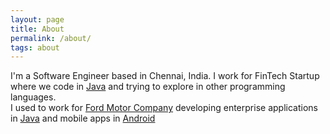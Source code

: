 ```yaml
---
layout: page
title: About 
permalink: /about/
tags: about
---
```

I'm a Software Engineer based in Chennai, India. 
I work for FinTech Startup where we code in [Java](https://java.com/en/) and trying  to explore in other programming languages. <br>
I used to work for [Ford Motor Company](https://www.india.ford.com/) developing enterprise applications in [Java](https://java.com/en/) and mobile apps in [Android](https://www.android.com/)

